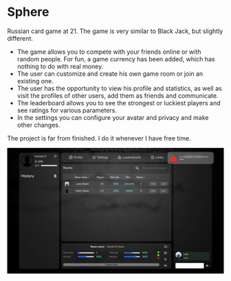 # Sphere

Russian card game at 21. The game is very similar to Black Jack,
but slightly different. 

* The game allows you to compete with your friends online or with random people.
For fun, a game currency has been added, which has nothing to do with real money.
* The user can customize and create his own game room or join an existing one.
* The user has the opportunity to view his profile and statistics, as well as visit
the profiles of other users, add them as friends and communicate.
* The leaderboard allows you to see the strongest or luckiest players and see ratings
for various parameters. 
* In the settings you can configure your avatar and privacy
and make other changes.

The project is far from finished. I do it whenever I have free time.

![lobby.png](img%2Flobby.png)
